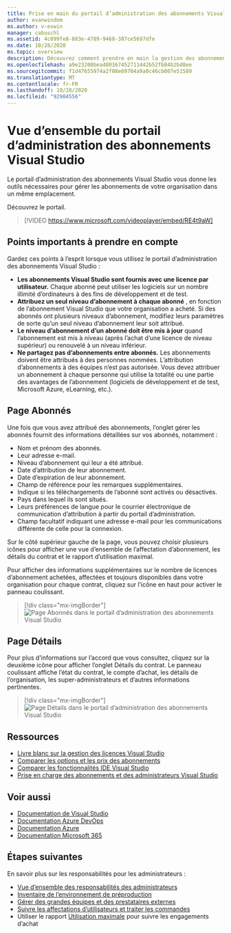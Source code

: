 ```yaml
---
title: Prise en main du portail d’administration des abonnements Visual Studio | Visual Studio Marketplace
author: evanwindom
ms.author: v-evwin
manager: cabuschl
ms.assetid: 4c099fe8-883e-4789-9468-387ce5697dfe
ms.date: 10/28/2020
ms.topic: overview
description: Découvrez comment prendre en main la gestion des abonnements Visual Studio de votre organisation avec le portail d’administration des abonnements.
ms.openlocfilehash: a9e23208bea480167452711442b52fb84b2bd8ee
ms.sourcegitcommit: f1d47655974a2f08e69704a9a0c46cb007e51589
ms.translationtype: MT
ms.contentlocale: fr-FR
ms.lasthandoff: 10/28/2020
ms.locfileid: "92904556"
---
```

# <a name="overview-of-the-visual-studio-subscriptions-administrator-portal"></a>Vue d’ensemble du portail d’administration des abonnements Visual Studio

Le portail d’administration des abonnements Visual Studio vous donne les outils nécessaires pour gérer les abonnements de votre organisation dans un même emplacement. 

Découvrez le portail.

> [!VIDEO https://www.microsoft.com/videoplayer/embed/RE4t9aW]

## <a name="important-considerations"></a>Points importants à prendre en compte
Gardez ces points à l’esprit lorsque vous utilisez le portail d’administration des abonnements Visual Studio :
- **Les abonnements Visual Studio sont fournis avec une licence par utilisateur.** Chaque abonné peut utiliser les logiciels sur un nombre illimité d’ordinateurs à des fins de développement et de test.
- **Attribuez un seul niveau d’abonnement à chaque abonné** , en fonction de l’abonnement Visual Studio que votre organisation a acheté. Si des abonnés ont plusieurs niveaux d’abonnement, modifiez leurs paramètres de sorte qu’un seul niveau d’abonnement leur soit attribué.
- **Le niveau d’abonnement d’un abonné doit être mis à jour** quand l’abonnement est mis à niveau (après l’achat d’une licence de niveau supérieur) ou renouvelé à un niveau inférieur.
- **Ne partagez pas d’abonnements entre abonnés.** Les abonnements doivent être attribués à des personnes nommées.  L’attribution d’abonnements à des équipes n’est pas autorisée.  Vous devez attribuer un abonnement à chaque personne qui utilise la totalité ou une partie des avantages de l’abonnement (logiciels de développement et de test, Microsoft Azure, eLearning, etc.).

## <a name="the-subscribers-page"></a>Page Abonnés
Une fois que vous avez attribué des abonnements, l’onglet gérer les abonnés fournit des informations détaillées sur vos abonnés, notamment :
- Nom et prénom des abonnés.
- Leur adresse e-mail.
- Niveau d’abonnement qui leur a été attribué.
- Date d’attribution de leur abonnement.
- Date d’expiration de leur abonnement.
- Champ de référence pour les remarques supplémentaires.
- Indique si les téléchargements de l’abonné sont activés ou désactivés.
- Pays dans lequel ils sont situés.
- Leurs préférences de langue pour le courrier électronique de communication d’attribution à partir du portail d’administration.
- Champ facultatif indiquant une adresse e-mail pour les communications différente de celle pour la connexion.

Sur le côté supérieur gauche de la page, vous pouvez choisir plusieurs icônes pour afficher une vue d’ensemble de l’affectation d’abonnement, les détails du contrat et le rapport d’utilisation maximal.

Pour afficher des informations supplémentaires sur le nombre de licences d’abonnement achetées, affectées et toujours disponibles dans votre organisation pour chaque contrat, cliquez sur l’icône en haut pour activer le panneau coulissant.
> [!div class="mx-imgBorder"]
> ![Page Abonnés dans le portail d’administration des abonnements Visual Studio](_img/using-admin-portal/subscribers-page.png "La page abonnés affiche le nombre d’abonnements par type.")

## <a name="the-details-page"></a>Page Détails
Pour plus d’informations sur l’accord que vous consultez, cliquez sur la deuxième icône pour afficher l’onglet Détails du contrat. Le panneau coulissant affiche l’état du contrat, le compte d’achat, les détails de l’organisation, les super-administrateurs et d’autres informations pertinentes.
> [!div class="mx-imgBorder"]
> ![Page Détails dans le portail d’administration des abonnements Visual Studio](_img/using-admin-portal/details-page.png "La page Détails affiche des informations sur votre contrat, y compris les noms de vos super administrateurs.")

## <a name="resources"></a>Ressources
- [Livre blanc sur la gestion des licences Visual Studio](https://visualstudio.microsoft.com/wp-content/uploads/2019/06/Visual-Studio-Licensing-Whitepaper-May-2019.pdf)
- [Comparer les options et les prix des abonnements](https://visualstudio.microsoft.com/vs/pricing)
- [Comparer les fonctionnalités IDE Visual Studio](https://visualstudio.microsoft.com/vs/compare)
- [Prise en charge des abonnements et des administrateurs Visual Studio](https://visualstudio.microsoft.com/support/support-overview-vs)

## <a name="see-also"></a>Voir aussi
- [Documentation de Visual Studio](/visualstudio/)
- [Documentation Azure DevOps](/azure/devops/)
- [Documentation Azure](/azure/)
- [Documentation Microsoft 365](/microsoft-365/)

## <a name="next-steps"></a>Étapes suivantes
En savoir plus sur les responsabilités pour les administrateurs :
- [Vue d’ensemble des responsabilités des administrateurs](admin-responsibilities.md)
- [Inventaire de l’environnement de préproduction](admin-inventory.md)
- [Gérer des grandes équipes et des prestataires externes](manage-teams.md)
- [Suivre les affectations d’utilisateurs et traiter les commandes](assignments-orders.md)
- Utiliser le rapport [Utilisation maximale](maximum-usage.md) pour suivre les engagements d’achat

